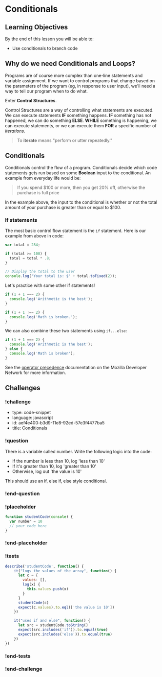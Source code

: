 # Conditionals

## Learning Objectives

By the end of this lesson you will be able to:

* Use conditionals to branch code

## Why do we need Conditionals and Loops?

Programs are of course more complex than one-line statements and variable assignment. If we want to control programs that change based on the parameters of the program (eg, in response to user input), we'll need a way to tell our program when to do what.

Enter **Control Structures**.

Control Structures are a way of controlling what statements are executed. We can execute statements **IF** something happens. **IF** something has not happened, we can do something **ELSE**. **WHILE** something is happening, we can execute statements, or we can execute them **FOR** a specific number of *iterations*.

> To **iterate** means "perform or utter repeatedly."

## Conditionals

Conditionals control the flow of a program.  Conditionals decide which code statements gets run based on some **Boolean** input to the conditional.  An example from everyday life would be:

> If you spend $100 or more, then you get 20% off, otherwise the purchase is full price

In the example above, the input to the conditional is whether or not the total amount of your purchase is greater than or equal to $100.

### If statements

The most basic control flow statement is the `if` statement.  Here is our example from above in code:

```javascript
var total = 284;

if (total >= 100) {
  total = total * .8;
}

// Display the total to the user
console.log('Your total is: $' + total.toFixed(2));
```

Let's practice with some other if statements!

```javascript
if (1 + 1 === 2) {
  console.log('Arithmetic is the best');
}

if (1 + 1 !== 2) {
  console.log('Math is broken.');
}
```

We can also combine these two statements using `if...else`:

```javascript
if (1 + 1 === 2) {
  console.log('Arithmetic is the best');
} else {
  console.log('Math is broken');
}
```

See the [operator precedence](https://developer.mozilla.org/en-US/docs/Web/JavaScript/Reference/Operators/Operator_Precedence) documentation on the Mozilla Developer Network for more information.

## Challenges

<!-- Question -->
### !challenge

* type: code-snippet
* language: javascript
* id: aef4e400-b3d9-11e8-92ed-57e3f4477ba5
* title: Conditionals

### !question

There is a variable called number. Write the following logic into the code:

* If the number is less than 10, log 'less than 10'
* If it's greater than 10, log 'greater than 10'
* Otherwise, log out 'the value is 10'

This should use an if, else if, else style conditional.

### !end-question

### !placeholder

```js
function studentCode(console) {
  var number = 10
  // your code here
}
```

### !end-placeholder

### !tests

```js
describe('studentCode', function() {
    it("logs the values of the array", function() {
      let c = {
        values: [],
        log(x) {
          this.values.push(x)
        }
      }
      studentCode(c)
      expect(c.values).to.eql(['the value is 10'])
    })

    it("uses if and else", function() {
      let src = studentCode.toString()
      expect(src.includes('if')).to.equal(true)
      expect(src.includes('else')).to.equal(true)
    })
})
```
### !end-tests

### !end-challenge
